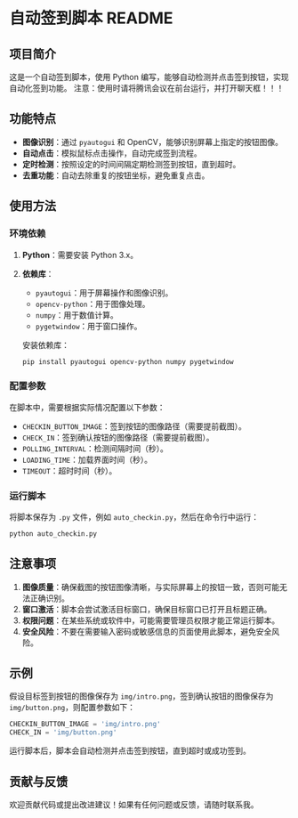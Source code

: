 # 自动签到脚本 README

## 项目简介
这是一个自动签到脚本，使用 Python 编写，能够自动检测并点击签到按钮，实现自动化签到功能。
注意：使用时请将腾讯会议在前台运行，并打开聊天框！！！

## 功能特点
- **图像识别**：通过 `pyautogui` 和 OpenCV，能够识别屏幕上指定的按钮图像。
- **自动点击**：模拟鼠标点击操作，自动完成签到流程。
- **定时检测**：按照设定的时间间隔定期检测签到按钮，直到超时。
- **去重功能**：自动去除重复的按钮坐标，避免重复点击。

## 使用方法

### 环境依赖
1. **Python**：需要安装 Python 3.x。
2. **依赖库**：
   - `pyautogui`：用于屏幕操作和图像识别。
   - `opencv-python`：用于图像处理。
   - `numpy`：用于数值计算。
   - `pygetwindow`：用于窗口操作。

   安装依赖库：
   ```bash
   pip install pyautogui opencv-python numpy pygetwindow
   ```

### 配置参数
在脚本中，需要根据实际情况配置以下参数：
- `CHECKIN_BUTTON_IMAGE`：签到按钮的图像路径（需要提前截图）。
- `CHECK_IN`：签到确认按钮的图像路径（需要提前截图）。
- `POLLING_INTERVAL`：检测间隔时间（秒）。
- `LOADING_TIME`：加载界面时间（秒）。
- `TIMEOUT`：超时时间（秒）。

### 运行脚本
将脚本保存为 `.py` 文件，例如 `auto_checkin.py`，然后在命令行中运行：
```bash
python auto_checkin.py
```

## 注意事项
1. **图像质量**：确保截图的按钮图像清晰，与实际屏幕上的按钮一致，否则可能无法正确识别。
2. **窗口激活**：脚本会尝试激活目标窗口，确保目标窗口已打开且标题正确。
3. **权限问题**：在某些系统或软件中，可能需要管理员权限才能正常运行脚本。
4. **安全风险**：不要在需要输入密码或敏感信息的页面使用此脚本，避免安全风险。

## 示例
假设目标签到按钮的图像保存为 `img/intro.png`，签到确认按钮的图像保存为 `img/button.png`，则配置参数如下：
```python
CHECKIN_BUTTON_IMAGE = 'img/intro.png'
CHECK_IN = 'img/button.png'
```

运行脚本后，脚本会自动检测并点击签到按钮，直到超时或成功签到。

## 贡献与反馈
欢迎贡献代码或提出改进建议！如果有任何问题或反馈，请随时联系我。
